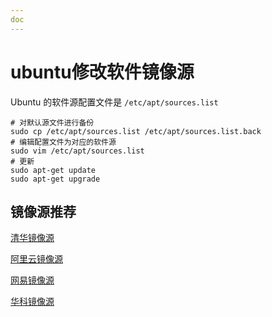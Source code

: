 ```yaml
---
doc
---
```


# ubuntu修改软件镜像源

Ubuntu 的软件源配置文件是 `/etc/apt/sources.list`

```shell
# 对默认源文件进行备份
sudo cp /etc/apt/sources.list /etc/apt/sources.list.back
# 编辑配置文件为对应的软件源
sudo vim /etc/apt/sources.list 
# 更新
sudo apt-get update
sudo apt-get upgrade
```

## 镜像源推荐

[清华镜像源](https://mirrors.tuna.tsinghua.edu.cn/help/ubuntu/)

[阿里云镜像源](https://developer.aliyun.com/mirror/ubuntu)

[网易镜像源](http://mirrors.163.com/.help/ubuntu.html)

[华科镜像源](http://mirrors.ustc.edu.cn/help/ubuntu.html)
